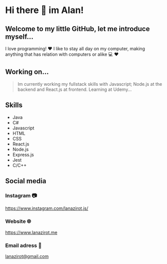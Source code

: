 # Hi there :wave: im Alan! 

## Welcome to my little GitHub, let me introduce myself...

I love programming! :heart:
I like to stay all day on my computer, making anything that has relation with computers or alike :computer: :heart:

## Working on...

> Im currently working my fullstack skills with Javascript; Node.js at the backend and React.js at frontend. Learning at Udemy...

## Skills
- Java
- C#
- Javascript
- HTML
- CSS
- React.js
- Node.js
- Express.js
- Jest
- C/C++


## Social media

### Instagram :camera:
https://www.instagram.com/lanazirot.js/

### Website :globe_with_meridians:
https://www.lanazirot.me

### Email adress :email:
lanazirot@gmail.com 


